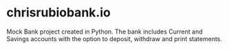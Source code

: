 # chrisrubiobank.io
Mock Bank project created in Python.
The bank includes Current and Savings accounts with the option to deposit, withdraw and print statements. 
